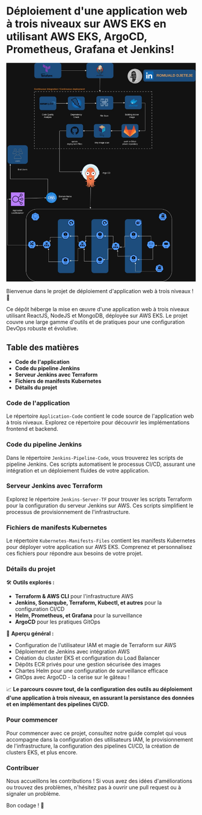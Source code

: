 # Déploiement d'une application web à trois niveaux sur AWS EKS en utilisant AWS EKS, ArgoCD, Prometheus, Grafana et Jenkins!
 ![Description](assets/architecture1.jpg)



Bienvenue dans le projet de déploiement d'application web à trois niveaux ! 🚀

Ce dépôt héberge la mise en œuvre d'une application web à trois niveaux utilisant ReactJS, NodeJS et MongoDB, déployée sur AWS EKS. Le projet couvre une large gamme d'outils et de pratiques pour une configuration DevOps robuste et évolutive.

## Table des matières

- **Code de l'application**
- **Code du pipeline Jenkins**
- **Serveur Jenkins avec Terraform**
- **Fichiers de manifests Kubernetes**
- **Détails du projet**

### Code de l'application

Le répertoire `Application-Code` contient le code source de l'application web à trois niveaux. Explorez ce répertoire pour découvrir les implémentations frontend et backend.

### Code du pipeline Jenkins

Dans le répertoire `Jenkins-Pipeline-Code`, vous trouverez les scripts de pipeline Jenkins. Ces scripts automatisent le processus CI/CD, assurant une intégration et un déploiement fluides de votre application.

### Serveur Jenkins avec Terraform

Explorez le répertoire `Jenkins-Server-TF` pour trouver les scripts Terraform pour la configuration du serveur Jenkins sur AWS. Ces scripts simplifient le processus de provisionnement de l'infrastructure.

### Fichiers de manifests Kubernetes

Le répertoire `Kubernetes-Manifests-Files` contient les manifests Kubernetes pour déployer votre application sur AWS EKS. Comprenez et personnalisez ces fichiers pour répondre aux besoins de votre projet.

### Détails du projet

🛠️ **Outils explorés :**

- **Terraform & AWS CLI** pour l'infrastructure AWS
- **Jenkins, Sonarqube, Terraform, Kubectl, et autres** pour la configuration CI/CD
- **Helm, Prometheus, et Grafana** pour la surveillance
- **ArgoCD** pour les pratiques GitOps

🚢 **Aperçu général :**

- Configuration de l'utilisateur IAM et magie de Terraform sur AWS
- Déploiement de Jenkins avec intégration AWS
- Création du cluster EKS et configuration du Load Balancer
- Dépôts ECR privés pour une gestion sécurisée des images
- Chartes Helm pour une configuration de surveillance efficace
- GitOps avec ArgoCD - la cerise sur le gâteau !

📈 **Le parcours couvre tout, de la configuration des outils au déploiement d'une application à trois niveaux, en assurant la persistance des données et en implémentant des pipelines CI/CD.**

### Pour commencer

Pour commencer avec ce projet, consultez notre guide complet qui vous accompagne dans la configuration des utilisateurs IAM, le provisionnement de l'infrastructure, la configuration des pipelines CI/CD, la création de clusters EKS, et plus encore.

### Contribuer

Nous accueillons les contributions ! Si vous avez des idées d'améliorations ou trouvez des problèmes, n'hésitez pas à ouvrir une pull request ou à signaler un problème.


Bon codage ! 🚀


